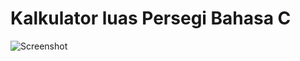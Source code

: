 # Kalkulator luas Persegi Bahasa C

![Screenshot](https://user-images.githubusercontent.com/62225185/213909658-9a70dbe3-adb3-426f-9120-0f95d017d94c.png)
